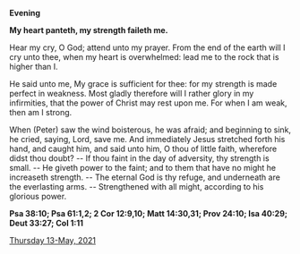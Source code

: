 **Evening**

**My heart panteth, my strength faileth me.**
 
Hear my cry, O God; attend unto my prayer. From the end of the earth will I cry unto thee, when my heart is overwhelmed: lead me to the rock that is higher than I.
 
He said unto me, My grace is sufficient for thee: for my strength is made perfect in weakness. Most gladly therefore will I rather glory in my infirmities, that the power of Christ may rest upon me. For when I am weak, then am I strong.
 
When (Peter) saw the wind boisterous, he was afraid; and beginning to sink, he cried, saying, Lord, save me. And immediately Jesus stretched forth his hand, and caught him, and said unto him, O thou of little faith, wherefore didst thou doubt? -- If thou faint in the day of adversity, thy strength is small. -- He giveth power to the faint; and to them that have no might he increaseth strength. -- The eternal God is thy refuge, and underneath are the everlasting arms. -- Strengthened with all might, according to his glorious power.  

**Psa 38:10; Psa 61:1,2; 2 Cor 12:9,10; Matt 14:30,31; Prov 24:10; Isa 40:29; Deut 33:27; Col 1:11**

[Thursday 13-May, 2021](https://t.me/daily_light)
